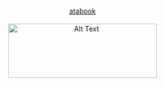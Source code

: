 <p align="center">
  <b> </b><br>
  <a href="https://crucify.atabook.org"> atabook  </a> 
  <br><br>
  <img src="https://i.pinimg.com/736x/a3/17/3e/a3173ec678ac92175a2d3ccdc2e7c97f.jpg" alt="Alt Text" width="300" height="110"
</p>

